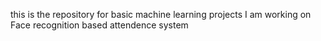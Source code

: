 this is the repository for basic machine learning projects
I am working on Face recognition based attendence system

